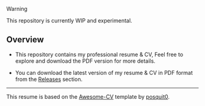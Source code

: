 > [!WARNING]
> This repository is currently WIP and experimental.


## Overview

- This repository contains my professional resume & CV, Feel free to explore and download the PDF version for more details.

- You can download the latest version of my resume & CV in PDF format from the [Releases](https://github.com/nmdra/Resume/releases) section.

------
  
This resume is based on the [Awesome-CV](https://github.com/posquit0/Awesome-CV) template by [posquit0](https://github.com/posquit0).
